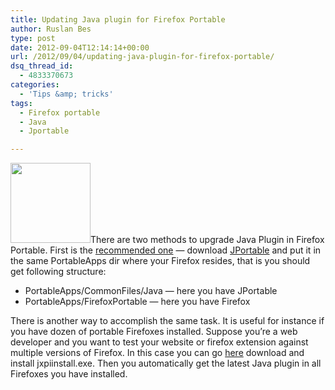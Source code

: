 ```yaml
---
title: Updating Java plugin for Firefox Portable
author: Ruslan Bes
type: post
date: 2012-09-04T12:14:14+00:00
url: /2012/09/04/updating-java-plugin-for-firefox-portable/
dsq_thread_id:
  - 4833370673
categories:
  - 'Tips &amp; tricks'
tags:
  - Firefox portable
  - Java
  - Jportable

---
```

<img loading="lazy" class="alignright" title="Firefox Portable" src="https://i1.wp.com/cdn.portableapps.com/firefox.png?resize=128%2C128" alt="" width="128" height="128" data-recalc-dims="1" />There are two methods to upgrade Java Plugin in Firefox Portable. First is the [recommended one][1] — download [JPortable][2] and put it in the same PortableApps dir where your Firefox resides, that is you should get following structure:

  * PortableApps/CommonFiles/Java — here you have JPortable
  * PortableApps/FirefoxPortable — here you have Firefox

There is another way to accomplish the same task. It is useful for instance if you have dozen of portable Firefoxes installed. Suppose you&#8217;re a web developer and you want to test your website or firefox extension against multiple versions of Firefox. In this case you can go [here][3] download and install jxpiinstall.exe. Then you automatically get the latest Java plugin in all Firefoxes you have installed.

 [1]: http://portableapps.com/support/firefox_portable#plugins
 [2]: http://portableapps.com/apps/utilities/java_portable "JPortable"
 [3]: http://www.java.com/en/download/inc/windows_upgrade_xpi.jsp